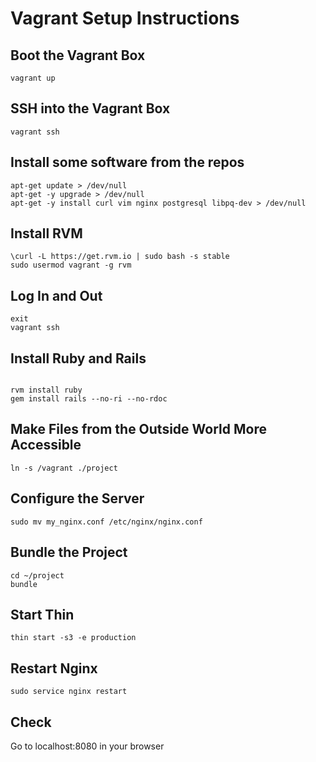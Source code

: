 Vagrant Setup Instructions
==========================

Boot the Vagrant Box
--------------------
<pre><code>vagrant up</code></pre>

SSH into the Vagrant Box
------------------------
<pre><code>vagrant ssh</code></pre>

Install some software from the repos
------------------------------------
<pre><code>apt-get update > /dev/null
apt-get -y upgrade > /dev/null
apt-get -y install curl vim nginx postgresql libpq-dev > /dev/null
</code></pre>

Install RVM
-----------
<pre><code>\curl -L https://get.rvm.io | sudo bash -s stable
sudo usermod vagrant -g rvm
</code></pre>

Log In and Out
--------------
<pre><code>exit
vagrant ssh
</code></pre>

Install Ruby and Rails
----------------------
<pre><code>
rvm install ruby
gem install rails --no-ri --no-rdoc
</code></pre>

Make Files from the Outside World More Accessible
-------------------------------------------------
<pre><code>ln -s /vagrant ./project
</code></pre>

Configure the Server
--------------------
<pre><code>sudo mv my_nginx.conf /etc/nginx/nginx.conf</code></pre>

Bundle the Project
------------------
<pre><code>cd ~/project
bundle
</code></pre>

Start Thin
----------
<pre><code>thin start -s3 -e production</code></pre>

Restart Nginx
-------------
<pre><code>sudo service nginx restart</code></pre>

Check
-----
Go to localhost:8080 in your browser
